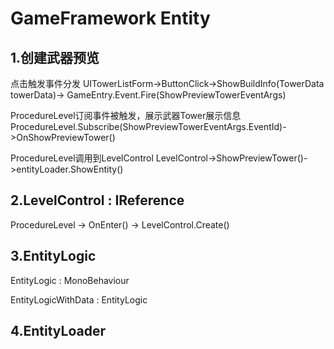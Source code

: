 # GameFramework Entity

## 1.创建武器预览
点击触发事件分发
UITowerListForm->ButtonClick->ShowBuildInfo(TowerData towerData)-> GameEntry.Event.Fire(ShowPreviewTowerEventArgs)

ProcedureLevel订阅事件被触发，展示武器Tower展示信息
ProcedureLevel.Subscribe(ShowPreviewTowerEventArgs.EventId)->OnShowPreviewTower()

ProcedureLevel调用到LevelControl
LevelControl->ShowPreviewTower()->entityLoader.ShowEntity()

## 2.LevelControl : IReference

ProcedureLevel -> OnEnter() -> LevelControl.Create()



## 3.EntityLogic 
EntityLogic : MonoBehaviour

EntityLogicWithData : EntityLogic

## 4.EntityLoader












